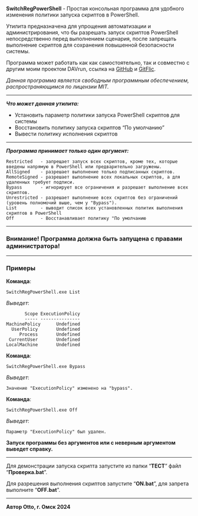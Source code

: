 **SwitchRegPowerShell** - Простая консольная программа для удобного изменения политики запуска скриптов в PowerShell.

Утилита предназначена для упрощения автоматизации и администрирования, что бы разрешать запуск скриптов PowerShell непосредственно перед выполнением сценария, после запрещать выполнение скриптов для сохранения повышенной безопасности системы.

Программа может работать как как самостоятельно, так и совместно с другим моим проектом DAVrun, ссылка на [GitHub](https://github.com/Otto17/DAVrun) и [GitFlic](https://gitflic.ru/project/otto/davrun).

_Данная программа является свободным программным обеспечением, распространяющимся по лицензии MIT._

---

_**Что может данная утилита:**_

*   Установить параметр политики запуска PowerShell скриптов для системы
*   Восстановить политику запуска скриптов “По умолчанию”
*   Вывести политику исполнения скриптов

---

_**Программа принимает только один аргумент:**_

```plaintext
Restricted   - запрещает запуск всех скриптов, кроме тех, которые введены напрямую в PowerShell или предварительно загружены.
AllSigned    - разрешает выполнение только подписанных скриптов.
RemoteSigned - разрешает выполнение всех локальных скриптов, а для удаленных требует подписи.
Bypass       - игнорирует все ограничения и разрешает выполнение всех скриптов.
Unrestricted - разрешает выполнение всех скриптов без ограничений (уровень полномочий выше, чем у "Bypass").
List         - выводит список всех установленных политик выполнения скриптов в PowerShell
Off          - Восстанавливает политику "По умолчанию
```

---

### Внимание! Программа должна быть запущена с правами администратора!

---

### Примеры

**Команда**:

```plaintext
SwitchRegPowerShell.exe List
```

_Выведет_:

```plaintext
       Scope ExecutionPolicy
       ----- ---------------
MachinePolicy      Undefined
  UserPolicy       Undefined
     Process       Undefined
 CurrentUser       Undefined
LocalMachine       Undefined
```

**Команда**:

```plaintext
SwitchRegPowerShell.exe Bypass
```

_Выведет_:

```plaintext
Значение "ExecutionPolicy" изменено на "bypass".
```

**Команда**:

```plaintext
SwitchRegPowerShell.exe Off
```

_Выведет_:

```plaintext
Параметр "ExecutionPolicy" был удален.
```

**Запуск программы без аргументов или с неверным аргументом выведет справку.**

---

Для демонстрации запуска скрипта запустите из папки “**ТЕСТ**” файл “**Проверка.bat**”.

Для разрешения выполнения скриптов запустите “**ON.bat**”, для запрета выполните “**OFF.bat**”.

---

**Автор Otto, г. Омск 2024**
